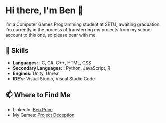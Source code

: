 # Hi there, I'm Ben 👋

I’m a Computer Games Programming student at SETU, awaiting graduation. I'm currently in the process of transferring my projects from my school account to this one, so please bear with me.

## 🚀 Skills

- **Languages:** : C, C#, C++, HTML, CSS
- **Secondary Languages:** : Python, JavaScript, R
- **Engines:** Unity, Unreal
- **IDE’s:** Visual Studio, Visual Studio Code

## 📫 Where to Find Me

- LinkedIn: [Ben Price](https://www.linkedin.com/in/bendjnprice/)
- My Games: [Project Deception](https://project-deception.itch.io/)
